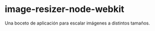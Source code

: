 image-resizer-node-webkit
=========================

Una boceto de aplicación para escalar imágenes a distintos tamaños.
